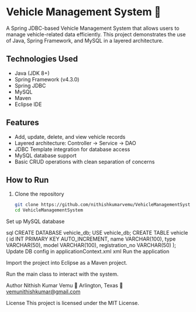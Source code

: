 # Vehicle Management System 🚗

A Spring JDBC-based Vehicle Management System that allows users to manage vehicle-related data efficiently. This project demonstrates the use of Java, Spring Framework, and MySQL in a layered architecture.

## Technologies Used

- Java (JDK 8+)
- Spring Framework (v4.3.0)
- Spring JDBC
- MySQL
- Maven
- Eclipse IDE

## Features

- Add, update, delete, and view vehicle records
- Layered architecture: Controller → Service → DAO
- JDBC Template integration for database access
- MySQL database support
- Basic CRUD operations with clean separation of concerns

## How to Run

1. Clone the repository
   ```bash
   git clone https://github.com/nithishkumarvemu/VehicleManagementSystem.git
   cd VehicleManagementSystem
Set up MySQL database

sql
CREATE DATABASE vehicle_db;
USE vehicle_db;
CREATE TABLE vehicle (
    id INT PRIMARY KEY AUTO_INCREMENT,
    name VARCHAR(100),
    type VARCHAR(50),
    model VARCHAR(100),
    registration_no VARCHAR(50)
);
Update DB config in applicationContext.xml
xml
<property name="url" value="jdbc:mysql://localhost:3306/vehicle_db"/>
<property name="username" value="your_mysql_username"/>
<property name="password" value="your_mysql_password"/>
Run the application

Import the project into Eclipse as a Maven project.

Run the main class to interact with the system.

Author
Nithish Kumar Vemu
📍 Arlington, Texas
📧 vemunithishkumar@gmail.com

License
This project is licensed under the MIT License.
